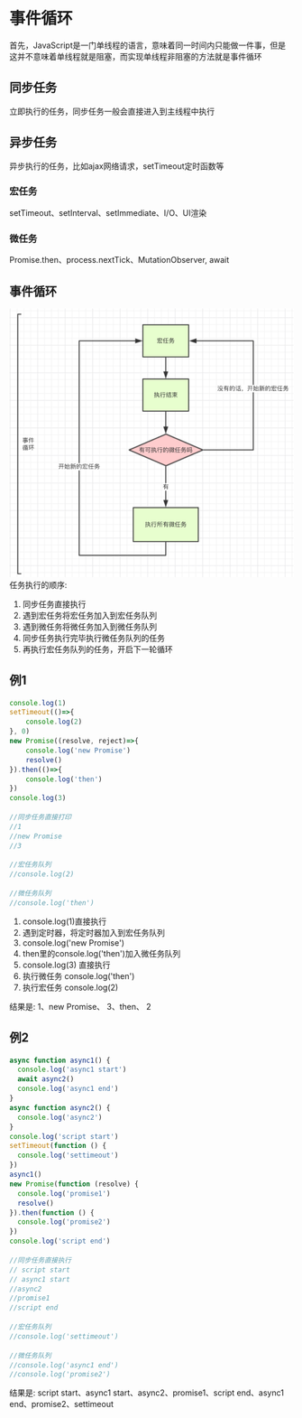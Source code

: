 # 事件循环
首先，JavaScript是一门单线程的语言，意味着同一时间内只能做一件事，但是这并不意味着单线程就是阻塞，而实现单线程非阻塞的方法就是事件循环

## 同步任务

立即执行的任务，同步任务一般会直接进入到主线程中执行
## 异步任务
异步执行的任务，比如ajax网络请求，setTimeout定时函数等

### 宏任务
setTimeout、setInterval、setImmediate、I/O、UI渲染

### 微任务
Promise.then、process.nextTick、MutationObserver, await

## 事件循环
![事件循环](./asset/20.事件循环.png)
任务执行的顺序:
1. 同步任务直接执行
2. 遇到宏任务将宏任务加入到宏任务队列
3. 遇到微任务将微任务加入到微任务队列
4. 同步任务执行完毕执行微任务队列的任务
5. 再执行宏任务队列的任务，开启下一轮循环

## 例1
```javascript
console.log(1)
setTimeout(()=>{
    console.log(2)
}, 0)
new Promise((resolve, reject)=>{
    console.log('new Promise')
    resolve()
}).then(()=>{
    console.log('then')
})
console.log(3)

//同步任务直接打印
//1
//new Promise
//3

//宏任务队列
//console.log(2)

//微任务队列
//console.log('then')
```
1. console.log(1)直接执行
2. 遇到定时器，将定时器加入到宏任务队列
3. console.log('new Promise')
4. then里的console.log('then')加入微任务队列
5. console.log(3) 直接执行
6. 执行微任务 console.log('then')
7. 执行宏任务  console.log(2)

结果是: 1、new Promise、 3、then、 2

## 例2
```javascript
async function async1() {
  console.log('async1 start')
  await async2()
  console.log('async1 end')
}
async function async2() {
  console.log('async2')
}
console.log('script start')
setTimeout(function () {
  console.log('settimeout')
})
async1()
new Promise(function (resolve) {
  console.log('promise1')
  resolve()
}).then(function () {
  console.log('promise2')
})
console.log('script end')

//同步任务直接执行
// script start 
// async1 start 
//async2
//promise1
//script end

//宏任务队列
//console.log('settimeout')

//微任务队列
//console.log('async1 end')
//console.log('promise2')
```
结果是: 
script start、async1 start、async2、promise1、script end、async1 end、promise2、settimeout